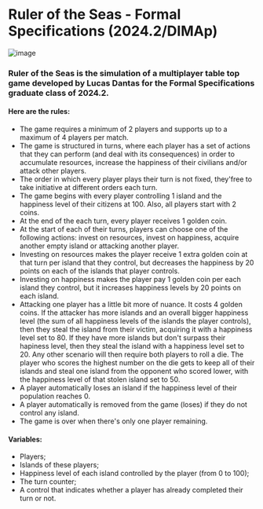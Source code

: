 # Ruler of the Seas - Formal Specifications (2024.2/DIMAp)

![image](https://github.com/user-attachments/assets/ba762776-fdb5-4b2c-82f1-6a1d8ed2e14f)

### Ruler of the Seas is the simulation of a multiplayer table top game developed by Lucas Dantas for the Formal Specifications graduate class of 2024.2.

#### Here are the rules:

* The game requires a minimum of 2 players and supports up to a maximum of 4 players per match.
* The game is structured in turns, where each player has a set of actions that they can perform (and deal with its consequences) in order to accumulate resources, increase the happiness of their civilians and/or attack other players.
* The order in which every player plays their turn is not fixed, they'free to take initiative at different orders each turn.
* The game begins with every player controlling 1 island and the happiness level of their citizens at 100. Also, all players start with 2 coins.
* At the end of the each turn, every player receives 1 golden coin.
* At the start of each of their turns, players can choose one of the following actions: invest on resources, invest on happiness, acquire another empty island or attacking another player.
* Investing on resources makes the player receive 1 extra golden coin at that turn per island that they control, but decreases the happiness by 20 points on each of the islands that player controls.
* Investing on happiness makes the player pay 1 golden coin per each island they control, but it increases happiness levels by 20 points on each island.
* Attacking one player has a little bit more of nuance. It costs 4 golden coins. If the attacker has more islands and an overall bigger happiness level (the sum of all happiness levels of the islands the player controls), then they steal the island from their victim, acquiring it with a happiness level set to 80. If they have more islands but don't surpass their hapiness level, then they steal the island with a happiness level set to 20. Any other scenario will then require both players to roll a die. The player who scores the highest number on the die gets to keep all of their islands and steal one island from the opponent who scored lower, with the happiness level of that stolen island set to 50.
* A player automatically loses an island if the happiness level of their population reaches 0.
* A player automatically is removed from the game (loses) if they do not control any island.
* The game is over when there's only one player remaining.

#### Variables:
* Players;
* Islands of these players;
* Happiness level of each island controlled by the player (from 0 to 100);
* The turn counter;
* A control that indicates whether a player has already completed their turn or not.
